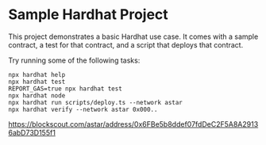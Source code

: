 # Sample Hardhat Project

This project demonstrates a basic Hardhat use case. It comes with a sample contract, a test for that contract, and a script that deploys that contract.

Try running some of the following tasks:

```shell
npx hardhat help
npx hardhat test
REPORT_GAS=true npx hardhat test
npx hardhat node
npx hardhat run scripts/deploy.ts --network astar
npx hardhat verify --network astar 0x000..
```

https://blockscout.com/astar/address/0x6FBe5b8ddef07fdDeC2F5A8A29136abD73D155f1
